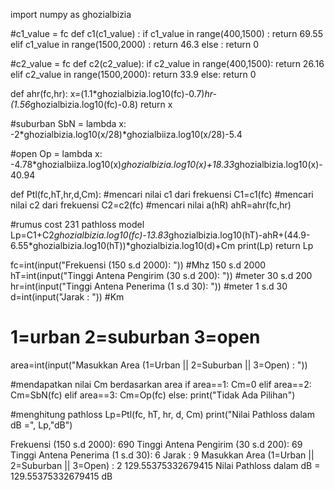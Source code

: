 import numpy as ghozialbizia

#c1_value = fc
def c1(c1_value) :
  if c1_value in range(400,1500) :
    return 69.55
  elif c1_value in range(1500,2000) :
    return 46.3
  else : return 0
  
#c2_value = fc
def c2(c2_value):
  if c2_value in range(400,1500):
    return 26.16
  elif c2_value in range(1500,2000):
    return 33.9
  else: return 0
  
  def ahr(fc,hr):
  x=(1.1*ghozialbizia.log10(fc)-0.7)*hr-(1.56*ghozialbizia.log10(fc)-0.8)
  return x
  
  #suburban
SbN = lambda x: -2*ghozialbizia.log10(x/28)*ghozialbiiza.log10(x/28)-5.4

#open
Op = lambda x: -4.78*ghozialbiiza.log10(x)*ghozialbizia.log10(x)+18.33*ghozialbizia.log10(x)-40.94

def Ptl(fc,hT,hr,d,Cm):
  #mencari nilai c1 dari frekuensi
  C1=c1(fc)
  #mencari nilai c2 dari frekuensi
  C2=c2(fc)
  #mencari nilai a(hR)
  ahR=ahr(fc,hr)

  #rumus cost 231 pathloss model
  Lp=C1+C2*ghozialbizia.log10(fc)-13.83*ghozialbizia.log10(hT)-ahR+(44.9-6.55*ghozialbizia.log10(hT))*ghozialbizia.log10(d)+Cm
  print(Lp)
  return Lp
  
  fc=int(input("Frekuensi (150 s.d 2000): "))    #Mhz 150 s.d 2000
hT=int(input("Tinggi Antena Pengirim (30 s.d 200): "))     #meter 30 s.d 200
hr=int(input("Tinggi Antena Penerima (1 s.d 30): "))     #meter 1 s.d 30 
d=int(input("Jarak : "))      #Km
# 1=urban   2=suburban    3=open
area=int(input("Masukkan Area (1=Urban || 2=Suburban || 3=Open) : "))    

#mendapatkan nilai Cm berdasarkan area
if area==1:
  Cm=0
elif area==2:
  Cm=SbN(fc)
elif area==3:
  Cm=Op(fc)
else: print("Tidak Ada Pilihan")

#menghitung pathloss
Lp=Ptl(fc, hT, hr, d, Cm)
print("Nilai Pathloss dalam dB =", Lp,"dB")


Frekuensi (150 s.d 2000): 690
Tinggi Antena Pengirim (30 s.d 200): 69
Tinggi Antena Penerima (1 s.d 30): 6
Jarak : 9
Masukkan Area (1=Urban || 2=Suburban || 3=Open) : 2
129.55375332679415
Nilai Pathloss dalam dB = 129.55375332679415 dB

